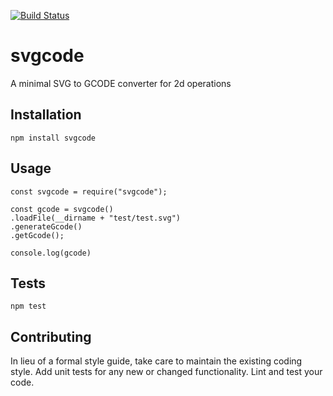 [![Build Status](https://travis-ci.org/piLeoni/svgcode.svg?branch=master)](https://travis-ci.org/piLeoni/svgcode)
# svgcode
A minimal SVG to GCODE converter for 2d operations

## Installation

  `npm install svgcode`

## Usage

    const svgcode = require("svgcode");

    const gcode = svgcode()
    .loadFile(__dirname + "test/test.svg")
    .generateGcode()
    .getGcode();
    
    console.log(gcode)
  


## Tests

  `npm test`

## Contributing

In lieu of a formal style guide, take care to maintain the existing coding style. Add unit tests for any new or changed functionality. Lint and test your code.